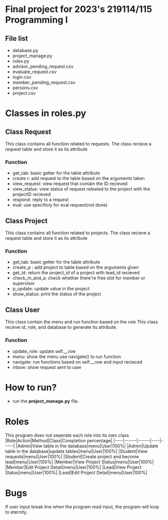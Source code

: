 # Final project for 2023's 219114/115 Programming I
## File list
  - database.py
  - project_manage.py
  - roles.py
  - advisor_pending_request.csv
  - evaluate_request.csv
  - login.csv
  - member_pending_request.csv
  - persons.csv
  - project.csv

# Classes in roles.py
## Class Request
This class contains all function related to requests.
The class recieve a request table and store it as its attribute
### Function
  - get_tab: basic getter for the table attribute
  - create r: add request to the table based on the arguments taken
  - view_request: view request that contain the ID recieved
  - view_status: view status of request releated to the project with the projectID recieved
  - respond: reply to a request
  - eval: use specificly for eval request(not done)

## Class Project
This class contains all function related to projects.
The class recieve a request table and store it as its attribute
### Function
  - get_tab: basic getter for the table attribute
  - create_p : add project to table based on the arguments given
  - get_id: return the project_id of a project with lead_id recieved
  - check_m_and_a: check whether there're free slot for member or supervisor
  - p_update: update value in the project
  - show_status: print the status of the project

## Class User
This class contain the menu and run function based on the role
This class recieve id, role, and database to generate its attribute.
### Function
  - update_role: update self.__row
  - menu: show the menu use navigate() to run function
  - navigate: run functions based on self.__row and input recieced
  - inbow: show request sent to user

# How to run?
  - run the **project_manage.py** file.

# Roles
This program does not seperate each role into its own class
|Role|Action|Method|Class|Completion percentage|
|----|------|------|----|-----|
|Admin|View table in the database|menu|User|100%|
|Admin|Update table in the database|update tables|menu|User|100%|
|Student|View requests|menu|User|100%|
|Student|Create project and become lead|menu|User|100%|
|Member|View Project Status|menu|User|100%|
|Member|Edit Project Detail|menu|User|100%|
|Lead|View Project Status|menu|User|100%|
|Lead|Edit Project Detail|menu|User|100%|

# Bugs
If user input break line when the program read input, the program will loop to eternity.